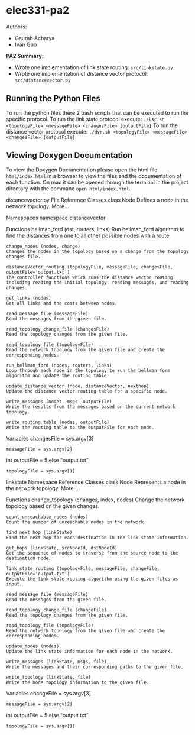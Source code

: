 # elec331-pa2
Authors:
* Gaurab Acharya
* Ivan Guo


**PA2 Summary:**
* Wrote one implementation of link state routing: `src/linkstate.py`
* Wrote one implementation of distance vector protocol: `src/distancevector.py`

## Running the Python Files
To run the python files there 2 bash scripts that can be executed to run the specific protocol. 
To run the link state protocol execute: `./lsr.sh <topologyFile> <messageFile> <changesFile> [outputFile]`
To run the distance vector protocol execute: `./dvr.sh <topologyFile> <messageFile> <changesFile> [outputFile]`

## Viewing Doxygen Documentation
To view the Doxygen Documentation please open the html file `html/index.html` in a browser to view the files and the documentation of each function. 
On mac it can be opened through the terminal in the project directory with the command `open html/index.html`. 


distancevector.py File Reference
Classes
class  	Node
 	Defines a node in the network topology. More...
 
Namespaces
namespace  	distancevector
 
Functions
 	bellman_ford (dst, routers, links)
 	Run bellman_ford algorithm to find the distances from one to all other possible nodes with a route.
 
 	change_nodes (nodes, change)
 	Changes the nodes in the topology based on a change from the topology changes file.
 
 	distanceVector_routing (topologyFile, messageFile, changesFile, outputFile='output.txt')
 	The controller functions which runs the distance vector routing including reading the initial topology, reading messages, and reading changes.
 
 	get_links (nodes)
 	Get all links and the costs between nodes.
 
 	read_message_file (messageFile)
 	Read the messages from the given file.
 
 	read_topology_change_file (changesFile)
 	Read the topology changes from the given file.
 
 	read_topology_file (topologyFile)
 	Read the network topology from the given file and create the corresponding nodes.
 
 	run_bellman_ford (nodes, routers, links)
 	Loop through each node in the topology to run the bellman_form algorithm and update the routing table.
 
 	update_distance_vector (node, distanceVector, nexthop)
 	Update the distance vector routing table for a specific node.
 
 	write_messages (nodes, msgs, outputFile)
 	Write the results from the messages based on the current network topology.
 
 	write_routing_table (nodes, outputFile)
 	Write the routing table to the outputFile for each node.
 
Variables
 	changesFile = sys.argv[3]
 
 	messageFile = sys.argv[2]
 
int 	outputFile = 5 else "output.txt"
 
 	topologyFile = sys.argv[1]
 






 linkstate Namespace Reference
Classes
class  	Node
 	Represents a node in the network topology. More...
 
Functions
 	change_topology (changes, index, nodes)
 	Change the network topology based on the given changes.
 
 	count_unreachable_nodes (nodes)
 	Count the number of unreachable nodes in the network.
 
 	find_next_hop (linkState)
 	Find the next hop for each destination in the link state information.
 
 	get_hops (linkState, srcNodeId, dstNodeId)
 	Get the sequence of nodes to traverse from the source node to the destination node.
 
 	link_state_routing (topologyFile, messageFile, changeFile, outputFile='output.txt')
 	Execute the link state routing algorithm using the given files as input.
 
 	read_message_file (messageFile)
 	Read the messages from the given file.
 
 	read_topology_change_file (changeFile)
 	Read the topology changes from the given file.
 
 	read_topology_file (topologyFile)
 	Read the network topology from the given file and create the corresponding nodes.
 
 	update_nodes (nodes)
 	Update the link state information for each node in the network.
 
 	write_messages (linkState, msgs, file)
 	Write the messages and their corresponding paths to the given file.
 
 	write_topology (linkState, file)
 	Write the node topology information to the given file.
 
Variables
 	changeFile = sys.argv[3]
 
 	messageFile = sys.argv[2]
 
int 	outputFile = 5 else "output.txt"
 
 	topologyFile = sys.argv[1]